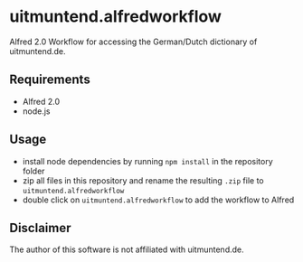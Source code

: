 # uitmuntend.alfredworkflow

Alfred 2.0 Workflow for accessing the German/Dutch dictionary of uitmuntend.de.

## Requirements

- Alfred 2.0
- node.js

## Usage

- install node dependencies by running `npm install` in the repository folder
- zip all files in this repository and rename the resulting `.zip` file to
`uitmuntend.alfredworkflow`
- double click on `uitmuntend.alfredworkflow` to add the workflow to Alfred

## Disclaimer

The author of this software is not affiliated with uitmuntend.de.
